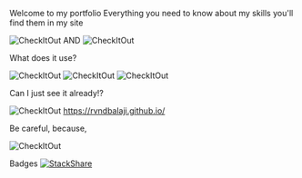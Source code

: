 Welcome to my portfolio
Everything you need to know about my skills you'll find them in my site

![CheckItOut](http://forthebadge.com/images/badges/built-with-swag.svg) AND ![CheckItOut](http://forthebadge.com/images/badges/powered-by-electricity.svg) 


What does it use?

![CheckItOut](http://forthebadge.com/images/badges/uses-html.svg) ![CheckItOut](http://forthebadge.com/images/badges/uses-css.svg) ![CheckItOut](http://forthebadge.com/images/badges/uses-js.svg) 

Can I just see it already!?

![CheckItOut](http://forthebadge.com/images/badges/check-it-out.svg)
https://rvndbalaji.github.io/





Be careful, because,

![CheckItOut](http://forthebadge.com/images/badges/winter-is-coming.svg) 

Badges
[![StackShare](https://img.shields.io/badge/tech-stack-0690fa.svg?style=flat)](https://stackshare.io/rvndbalaji/my-stack)
